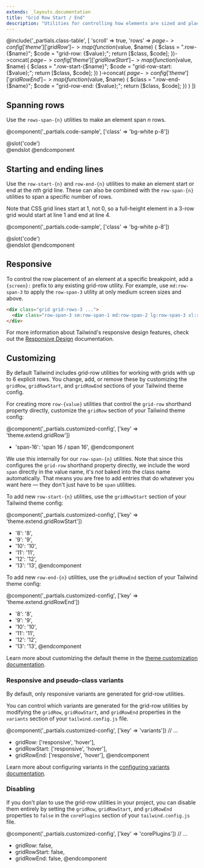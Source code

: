 ```yaml
---
extends: _layouts.documentation
title: "Grid Row Start / End"
description: "Utilities for controlling how elements are sized and placed across grid rows."
---
```



@include('_partials.class-table', [
  'scroll' => true,
  'rows' => $page->config['theme']['gridRow']->map(function ($value, $name) {
    $class = ".row-{$name}";
    $code = "grid-row: {$value};";
    return [$class, $code];
  })->concat(
    $page->config['theme']['gridRowStart']->map(function ($value, $name) {
      $class = ".row-start-{$name}";
      $code = "grid-row-start: {$value};";
      return [$class, $code];
    })
  )->concat(
    $page->config['theme']['gridRowEnd']->map(function ($value, $name) {
      $class = ".row-end-{$name}";
      $code = "grid-row-end: {$value};";
      return [$class, $code];
    })
  )
])

## Spanning rows

Use the `rows-span-{n}` utilities to make an element span _n_ rows.

@component('_partials.code-sample', ['class' => 'bg-white p-8'])
<div class="h-64 grid grid-rows-3 grid-flow-col gap-4">
  <div class="row-span-3 bg-gray-500"></div>
  <div class="row-span-1 col-span-2 bg-gray-300"></div>
  <div class="row-span-2 col-span-2 bg-gray-300"></div>
</div>
@slot('code')
<div class="grid grid-rows-3 grid-flow-col gap-4">
  <div class="row-span-3 ..."></div>
  <div class="row-span-1 col-span-2 ..."></div>
  <div class="row-span-2 col-span-2 ..."></div>
</div>
@endslot
@endcomponent

## Starting and ending lines

Use the `row-start-{n}` and `row-end-{n}` utilities to make an element start or end at the _nth_ grid line. These can also be combined with the `row-span-{n}` utilities to span a specific number of rows.

Note that CSS grid lines start at 1, not 0, so a full-height element in a 3-row grid would start at line 1 and end at line 4.

@component('_partials.code-sample', ['class' => 'bg-white p-8'])
<div class="h-64 grid grid-rows-3 grid-flow-col gap-4">
  <div class="row-start-2 row-span-2 bg-gray-500"></div>
  <div class="row-end-3 row-span-2 bg-gray-300"></div>
  <div class="row-start-1 row-end-4 bg-gray-500"></div>
</div>
@slot('code')
<div class="grid grid-rows-3 grid-flow-col gap-4">
  <div class="row-start-2 row-span-2 ..."></div>
  <div class="row-end-3 row-span-2 ..."></div>
  <div class="row-start-1 row-end-4 ..."></div>
</div>
@endslot
@endcomponent

## Responsive

To control the row placement of an element at a specific breakpoint, add a `{screen}:` prefix to any existing grid-row utility. For example, use `md:row-span-3` to apply the `row-span-3` utility at only medium screen sizes and above.

```html
<div class="grid grid-rows-3 ...">
  <div class="row-span-3 sm:row-span-1 md:row-span-2 lg:row-span-3 xl:row-span-1 ..."></div>
</div>
```

For more information about Tailwind's responsive design features, check out the [Responsive Design](/docs/responsive-design) documentation.

## Customizing

By default Tailwind includes grid-row utilities for working with grids with up to 6 explicit rows. You change, add, or remove these by customizing the `gridRow`, `gridRowStart`, and `gridRowEnd` sections of your Tailwind theme config.

For creating more `row-{value}` utilities that control the `grid-row` shorthand property directly, customize the `gridRow` section of your Tailwind theme config:

@component('_partials.customized-config', ['key' => 'theme.extend.gridRow'])
+ 'span-16': 'span 16 / span 16',
@endcomponent

We use this internally for our `row-span-{n}` utilities. Note that since this configures the `grid-row` shorthand property directly, we include the word `span` directly in the value name, it's _not_ baked into the class name automatically. That means you are free to add entries that do whatever you want here — they don't just have to be `span` utilities.

To add new `row-start-{n}` utilities, use the `gridRowStart` section of your Tailwind theme config:

@component('_partials.customized-config', ['key' => 'theme.extend.gridRowStart'])
+ '8': '8',
+ '9': '9',
+ '10': '10',
+ '11': '11',
+ '12': '12',
+ '13': '13',
@endcomponent

To add new `row-end-{n}` utilities, use the `gridRowEnd` section of your Tailwind theme config:

@component('_partials.customized-config', ['key' => 'theme.extend.gridRowEnd'])
+ '8': '8',
+ '9': '9',
+ '10': '10',
+ '11': '11',
+ '12': '12',
+ '13': '13',
@endcomponent

Learn more about customizing the default theme in the [theme customization documentation](/docs/theme#customizing-the-default-theme).


### Responsive and pseudo-class variants

By default, only responsive variants are generated for grid-row utilities.

You can control which variants are generated for the grid-row utilities by modifying the `gridRow`, `gridRowStart`, and `gridRowEnd` properties in the `variants` section of your `tailwind.config.js` file.

@component('_partials.customized-config', ['key' => 'variants'])
  // ...
+ gridRow: ['responsive', 'hover'],
+ gridRowStart: ['responsive', 'hover'],
+ gridRowEnd: ['responsive', 'hover'],
@endcomponent

Learn more about configuring variants in the [configuring variants documentation](/docs/configuring-variants/).

### Disabling

If you don't plan to use the grid-row utilities in your project, you can disable them entirely by setting the `gridRow`, `gridRowStart`, and `gridRowEnd` properties to `false` in the `corePlugins` section of your `tailwind.config.js` file.

@component('_partials.customized-config', ['key' => 'corePlugins'])
  // ...
+ gridRow: false,
+ gridRowStart: false,
+ gridRowEnd: false,
@endcomponent
